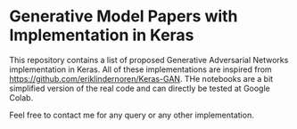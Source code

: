 # Generative Model Papers with Implementation in Keras
This repository contains a list of proposed Generative Adversarial Networks implementation in Keras. All of these implementations are 
inspired from https://github.com/eriklindernoren/Keras-GAN. THe notebooks are a bit simplified version of the real code and can directly
be tested at Google Colab.    

Feel free to contact me for any query or any other implementation. 
